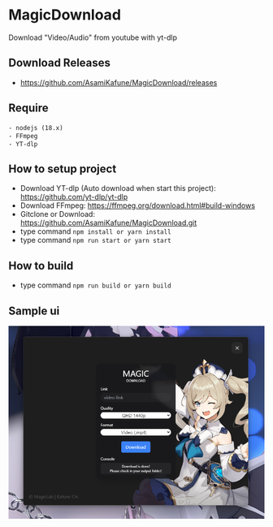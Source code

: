 # MagicDownload
Download "Video/Audio" from youtube with yt-dlp

## Download Releases
- https://github.com/AsamiKafune/MagicDownload/releases

## Require
```
- nodejs (18.x)
- FFmpeg
- YT-dlp
```

## How to setup project
- Download YT-dlp (Auto download when start this project): https://github.com/yt-dlp/yt-dlp
- Download FFmpeg: https://ffmpeg.org/download.html#build-windows
- Gitclone or Download: https://github.com/AsamiKafune/MagicDownload.git
- type command ``npm install or yarn install``
- type command ``npm run start or yarn start``

## How to build
- type command ``npm run build or yarn build``

## Sample ui
<img src="https://github.com/AsamiKafune/MagicDownload/blob/main/sample/ui.png?raw=true" />
